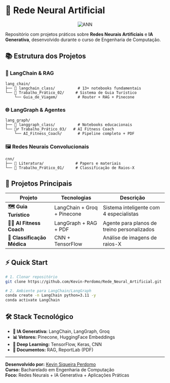# 🧠 Rede Neural Artificial

<p align="center">
  <img src="https://sigmoidal.ai/wp-content/uploads/2022/05/neural_nets.png" alt="ANN">
</p>

Repositório com projetos práticos sobre **Redes Neurais Artificiais** e **IA Generativa**, desenvolvido durante o curso de Engenharia de Computação.

## 📚 Estrutura dos Projetos

### 🔗 **LangChain & RAG**

```
lang_chain/
├── 📓 langchain_class/          # 13+ notebooks fundamentais
└── 🚀 Trabalho_Prático_02/     # Sistema de Guia Turístico
    └── Guia_de_Viagem/         # Router + RAG + Pinecone
```

### 🌐 **LangGraph & Agentes**

```
lang_graph/
├── 📓 langgraph_class/          # Notebooks educacionais
└── 🏋️‍♂️ Trabalho_Prático_03/   # AI Fitness Coach
    └── AI_Fitness_Coach/       # Pipeline completo + PDF
```

### 🖼️ **Redes Neurais Convolucionais**

```
cnn/
├── 📄 Literatura/              # Papers e materiais
└── 🔬 Trabalho_Prático_01/     # Classificação de Raios-X
```

## 🎯 Projetos Principais

| Projeto                    | Tecnologias                 | Descrição                                   |
| -------------------------- | --------------------------- | ------------------------------------------- |
| **🗺️ Guia Turístico**      | LangChain + Groq + Pinecone | Sistema inteligente com 4 especialistas     |
| **🏋️‍♂️ AI Fitness Coach**    | LangGraph + RAG + PDF       | Agente para planos de treino personalizados |
| **🩻 Classificação Médica** | CNN + TensorFlow            | Análise de imagens de raios-X               |

## ⚡ Quick Start

```bash
# 1. Clonar repositório
git clone https://github.com/Kevin-Perdomo/Rede_Neural_Artificial.git

# 2. Ambiente para LangChain/LangGraph
conda create -n LangChain python=3.11 -y
conda activate LangChain
```

## 🛠️ Stack Tecnológico

- **🤖 IA Generativa:** LangChain, LangGraph, Groq
- **📊 Vetores:** Pinecone, HuggingFace Embeddings
- **🧠 Deep Learning:** TensorFlow, Keras, CNN
- **📄 Documentos:** RAG, ReportLab (PDF)

---

**Desenvolvido por:** [Kevin Siqueira Perdomo](https://github.com/Kevin-Perdomo)  
**Curso:** Bacharelado em Engenharia de Computação  
**Foco:** Redes Neurais + IA Generativa + Aplicações Práticas
